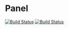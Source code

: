 # Panel
[![Build Status](https://travis-ci.com/starskim/Panel.svg?branch=dev)](https://travis-ci.com/starskim/Panel)
[![Build Status](https://starskim.visualstudio.com/Stars/_apis/build/status/StarsKim%20Panel%20CI?branchName=dev)](https://starskim.visualstudio.com/Stars/_build/latest?definitionId=3&branchName=dev)
